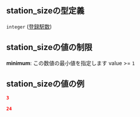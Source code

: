 ## station\_sizeの型定義

`integer` ([登録駅数](line-路線オブジェクト-properties-登録駅数.md))

## station\_sizeの値の制限

**minimum**: この数値の最小値を指定します value >= `1`

## station\_sizeの値の例

```json
3
```

```json
24
```
